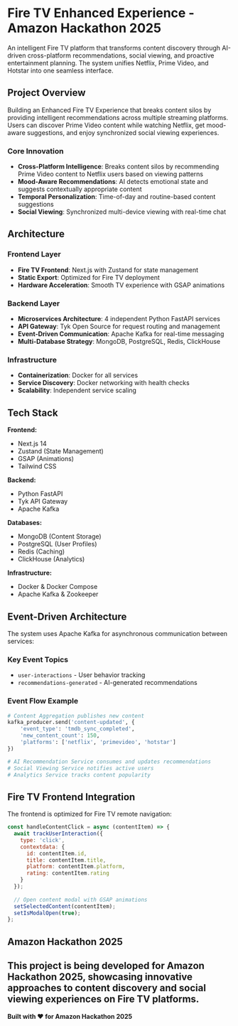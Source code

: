 # Fire TV Enhanced Experience - Amazon Hackathon 2025

An intelligent Fire TV platform that transforms content discovery through AI-driven cross-platform recommendations, social viewing, and proactive entertainment planning. The system unifies Netflix, Prime Video, and Hotstar into one seamless interface.

## Project Overview

Building an Enhanced Fire TV Experience that breaks content silos by providing intelligent recommendations across multiple streaming platforms. Users can discover Prime Video content while watching Netflix, get mood-aware suggestions, and enjoy synchronized social viewing experiences.

### Core Innovation

- **Cross-Platform Intelligence**: Breaks content silos by recommending Prime Video content to Netflix users based on viewing patterns
- **Mood-Aware Recommendations**: AI detects emotional state and suggests contextually appropriate content  
- **Temporal Personalization**: Time-of-day and routine-based content suggestions
- **Social Viewing**: Synchronized multi-device viewing with real-time chat

## Architecture

### Frontend Layer
- **Fire TV Frontend**: Next.js with Zustand for state management
- **Static Export**: Optimized for Fire TV deployment
- **Hardware Acceleration**: Smooth TV experience with GSAP animations

### Backend Layer
- **Microservices Architecture**: 4 independent Python FastAPI services
- **API Gateway**: Tyk Open Source for request routing and management
- **Event-Driven Communication**: Apache Kafka for real-time messaging
- **Multi-Database Strategy**: MongoDB, PostgreSQL, Redis, ClickHouse

### Infrastructure
- **Containerization**: Docker for all services
- **Service Discovery**: Docker networking with health checks
- **Scalability**: Independent service scaling

## Tech Stack

**Frontend:**
- Next.js 14
- Zustand (State Management)
- GSAP (Animations)
- Tailwind CSS

**Backend:**
- Python FastAPI
- Tyk API Gateway
- Apache Kafka

**Databases:**
- MongoDB (Content Storage)
- PostgreSQL (User Profiles)
- Redis (Caching)
- ClickHouse (Analytics)

**Infrastructure:**
- Docker & Docker Compose
- Apache Kafka & Zookeeper


## Event-Driven Architecture

The system uses Apache Kafka for asynchronous communication between services:

### Key Event Topics
- `user-interactions` - User behavior tracking
- `recommendations-generated` - AI-generated recommendations

### Event Flow Example
```python
# Content Aggregation publishes new content
kafka_producer.send('content-updated', {
    'event_type': 'tmdb_sync_completed',
    'new_content_count': 150,
    'platforms': ['netflix', 'primevideo', 'hotstar']
})

# AI Recommendation Service consumes and updates recommendations
# Social Viewing Service notifies active users
# Analytics Service tracks content popularity
```

## Fire TV Frontend Integration

The frontend is optimized for Fire TV remote navigation:

```javascript
const handleContentClick = async (contentItem) => {
  await trackUserInteraction({
    type: 'click',
    contextdata: {
      id: contentItem.id,
      title: contentItem.title,
      platform: contentItem.platform,
      rating: contentItem.rating
    }
  });
  
  // Open content modal with GSAP animations
  setSelectedContent(contentItem);
  setIsModalOpen(true);
};
```

## Amazon Hackathon 2025

This project is being developed for Amazon Hackathon 2025, showcasing innovative approaches to content discovery and social viewing experiences on Fire TV platforms.
---

**Built with ❤️ for Amazon Hackathon 2025**
